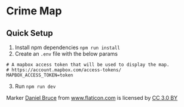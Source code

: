 # Crime Map

## Quick Setup

1. Install npm dependencies `npm run install`
2. Create an `.env` file with the below params
```
# A mapbox access token that will be used to display the map.
# https://account.mapbox.com/access-tokens/
MAPBOX_ACCESS_TOKEN=token 
```
3. Run `npm run dev`





Marker <a href="https://www.flaticon.com/authors/daniel-bruce" title="Daniel Bruce">Daniel Bruce</a> from <a href="https://www.flaticon.com/" 			    title="Flaticon">www.flaticon.com</a> is licensed by <a href="http://creativecommons.org/licenses/by/3.0/" 			    title="Creative Commons BY 3.0" target="_blank">CC 3.0 BY</a>